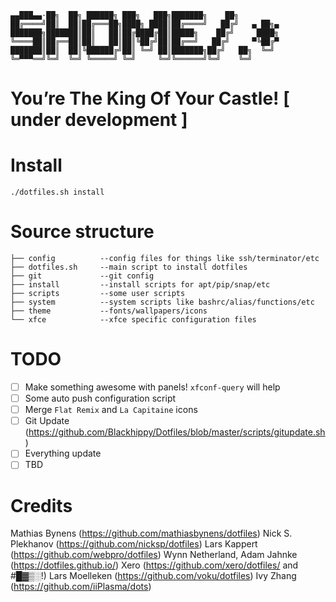     ▄▄███▄▄·██╗  ██╗ ██████╗ ███╗   ███╗███████╗    ██╗         
    ██╔════╝██║  ██║██╔═══██╗████╗ ████║██╔════╝   ██╔╝   ▄ ██╗▄
    ███████╗███████║██║   ██║██╔████╔██║█████╗    ██╔╝     ████╗
    ╚════██║██╔══██║██║   ██║██║╚██╔╝██║██╔══╝   ██╔╝     ▀╚██╔▀
    ███████║██║  ██║╚██████╔╝██║ ╚═╝ ██║███████╗██╔╝   ██╗  ╚═╝ 
    ╚═▀▀▀══╝╚═╝  ╚═╝ ╚═════╝ ╚═╝     ╚═╝╚══════╝╚═╝    ╚═╝      
# You’re The King Of Your Castle! [ under development ]


# Install

    ./dotfiles.sh install 

# Source structure

    ├── config          --config files for things like ssh/terminator/etc
    ├── dotfiles.sh     --main script to install dotfiles
    ├── git             --git config
    ├── install         --install scripts for apt/pip/snap/etc
    ├── scripts         --some user scripts
    ├── system          --system scripts like bashrc/alias/functions/etc
    ├── theme           --fonts/wallpapers/icons
    └── xfce            --xfce specific configuration files

# TODO

- [ ] Make something awesome with panels! `xfconf-query` will help
- [ ] Some auto push configuration script
- [ ] Merge `Flat Remix` and `La Capitaine` icons
- [ ] Git Update (https://github.com/Blackhippy/Dotfiles/blob/master/scripts/gitupdate.sh)
- [ ] Everything update
- [ ] TBD

# Credits
Mathias Bynens (https://github.com/mathiasbynens/dotfiles)
Nick S. Plekhanov (https://github.com/nicksp/dotfiles)
Lars Kappert (https://github.com/webpro/dotfiles)
Wynn Netherland, Adam Jahnke (https://dotfiles.github.io/)
Xero (https://github.com/xero/dotfiles/ and #█▓▒░!)
Lars Moelleken (https://github.com/voku/dotfiles)
Ivy Zhang (https://github.com/iiPlasma/dots)